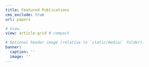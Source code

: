```yaml
---
title: Featured Publications
cms_exclude: true
url: papers

# View.
view: article-grid # compact

# Optional header image (relative to `static/media/` folder).
banner:
  caption: ''
  image: ''
---
```

